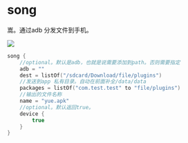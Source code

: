 # song

嵩。通过adb 分发文件到手机。

[![](https://jitpack.io/v/storytellerF/song.svg)](https://jitpack.io/#storytellerF/song)

```kotlin
song {
    //optional。默认是adb，也就是说需要添加到path。否则需要指定
    adb = ""
    dest = listOf("/sdcard/Download/file/plugins")
    //发送到app 私有目录。自动在前面补全/data/data
    packages = listOf("com.test.test" to "file/plugins")
    //输出的文件名称
    name = "yue.apk"
    //optional。默认返回true。
    device {
        true
    }
}
```
